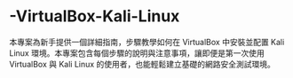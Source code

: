 # -VirtualBox-Kali-Linux
本專案為新手提供一個詳細指南，步驟教學如何在 VirtualBox 中安裝並配置 Kali Linux 環境。本專案包含每個步驟的說明與注意事項，讓即便是第一次使用 VirtualBox 與 Kali Linux 的使用者，也能輕鬆建立基礎的網路安全測試環境。
